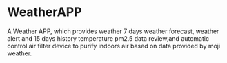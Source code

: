 WeatherAPP
==========

A Weather APP, which provides weather 7 days weather forecast, weather alert and 15 days history temperature pm2.5 data review,and automatic control air filter device to purify indoors air based on data provided by moji weather.

